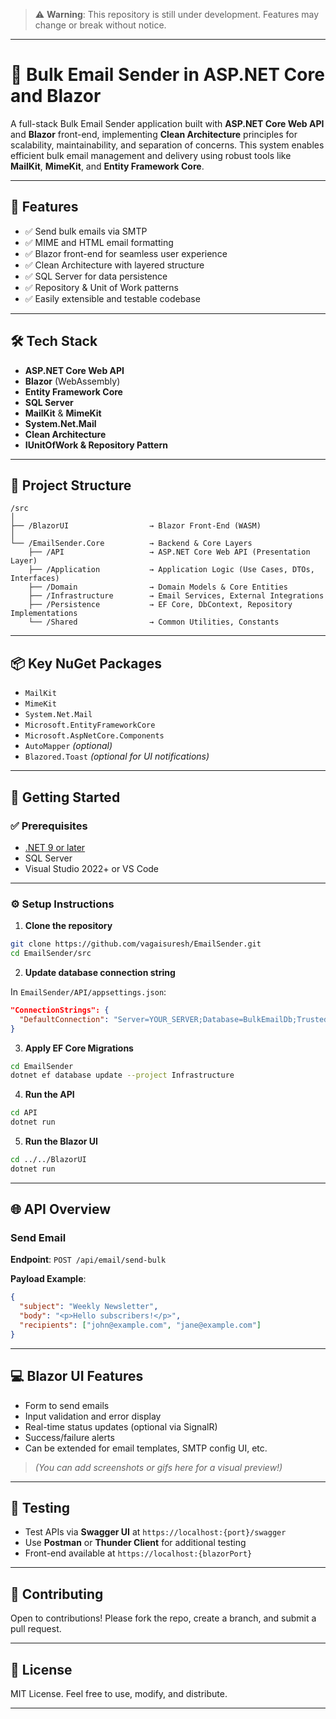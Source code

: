 > ⚠️ **Warning**: This repository is still under development. Features may change or break without notice.

---

# 📧 Bulk Email Sender in ASP.NET Core and Blazor

A full-stack Bulk Email Sender application built with **ASP.NET Core Web API** and **Blazor** front-end, implementing **Clean Architecture** principles for scalability, maintainability, and separation of concerns. This system enables efficient bulk email management and delivery using robust tools like **MailKit**, **MimeKit**, and **Entity Framework Core**.

---

## 🚀 Features

- ✅ Send bulk emails via SMTP
- ✅ MIME and HTML email formatting
- ✅ Blazor front-end for seamless user experience
- ✅ Clean Architecture with layered structure
- ✅ SQL Server for data persistence
- ✅ Repository & Unit of Work patterns
- ✅ Easily extensible and testable codebase

---

## 🛠 Tech Stack

- **ASP.NET Core Web API**
- **Blazor** (WebAssembly)
- **Entity Framework Core**
- **SQL Server**
- **MailKit** & **MimeKit**
- **System.Net.Mail**
- **Clean Architecture**
- **IUnitOfWork & Repository Pattern**

---

## 📁 Project Structure

```
/src
│
├── /BlazorUI                  → Blazor Front-End (WASM)
│
└── /EmailSender.Core          → Backend & Core Layers
    ├── /API                   → ASP.NET Core Web API (Presentation Layer)
    ├── /Application           → Application Logic (Use Cases, DTOs, Interfaces)
    ├── /Domain                → Domain Models & Core Entities
    ├── /Infrastructure        → Email Services, External Integrations
    ├── /Persistence           → EF Core, DbContext, Repository Implementations
    └── /Shared                → Common Utilities, Constants
```

---

## 📦 Key NuGet Packages

- `MailKit`
- `MimeKit`
- `System.Net.Mail`
- `Microsoft.EntityFrameworkCore`
- `Microsoft.AspNetCore.Components`
- `AutoMapper` *(optional)*
- `Blazored.Toast` *(optional for UI notifications)*

---

## 🧰 Getting Started

### ✅ Prerequisites

- [.NET 9 or later](https://dotnet.microsoft.com/download)
- SQL Server
- Visual Studio 2022+ or VS Code

---

### ⚙️ Setup Instructions

1. **Clone the repository**

```bash
git clone https://github.com/vagaisuresh/EmailSender.git
cd EmailSender/src
```

2. **Update database connection string**

In `EmailSender/API/appsettings.json`:

```json
"ConnectionStrings": {
  "DefaultConnection": "Server=YOUR_SERVER;Database=BulkEmailDb;Trusted_Connection=True;"
}
```

3. **Apply EF Core Migrations**

```bash
cd EmailSender
dotnet ef database update --project Infrastructure
```

4. **Run the API**

```bash
cd API
dotnet run
```

5. **Run the Blazor UI**

```bash
cd ../../BlazorUI
dotnet run
```

---

## 🌐 API Overview

### Send Email

**Endpoint**: `POST /api/email/send-bulk`

**Payload Example**:

```json
{
  "subject": "Weekly Newsletter",
  "body": "<p>Hello subscribers!</p>",
  "recipients": ["john@example.com", "jane@example.com"]
}
```

---

## 💻 Blazor UI Features

- Form to send emails
- Input validation and error display
- Real-time status updates (optional via SignalR)
- Success/failure alerts
- Can be extended for email templates, SMTP config UI, etc.

> *(You can add screenshots or gifs here for a visual preview!)*

---

## 🧪 Testing

- Test APIs via **Swagger UI** at `https://localhost:{port}/swagger`
- Use **Postman** or **Thunder Client** for additional testing
- Front-end available at `https://localhost:{blazorPort}`

---

## 🤝 Contributing

Open to contributions! Please fork the repo, create a branch, and submit a pull request.

---

## 📄 License

MIT License. Feel free to use, modify, and distribute.

---
